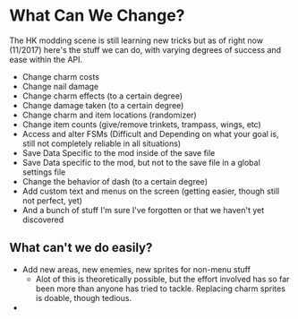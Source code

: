 # What Can We Change?

The HK modding scene is still learning new tricks but as of right now (11/2017) here's the stuff we can do, with varying degrees of success and ease within the API.

* Change charm costs
* Change nail damage
* Change charm effects (to a certain degree)
* Change damage taken (to a certain degree)
* Change charm and item locations (randomizer)
* Change item counts (give/remove trinkets, trampass, wings, etc)
* Access and alter FSMs (Difficult and Depending on what your goal is, still not completely reliable in all situations)
* Save Data Specific to the mod inside of the save file
* Save Data specific to the mod, but not to the save file in a global settings file
* Change the behavior of dash (to a certain degree)
* Add custom text and menus on the screen (getting easier, though still not perfect, yet)
* And a bunch of stuff I'm sure I've forgotten or that we haven't yet discovered

## What can't we do easily?

* Add new areas, new enemies, new sprites for non-menu stuff
    * Alot of this is theoretically possible, but the effort involved has so far been more than anyone has tried to tackle.  Replacing charm sprites is doable, though tedious. 
* 